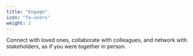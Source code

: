 ```yaml
---
title: "Engage"
icon: "fa-users"
weight: 1
---
```

Connect with loved ones, collaborate with colleagues, and network with stakeholders, as if you were together in person.